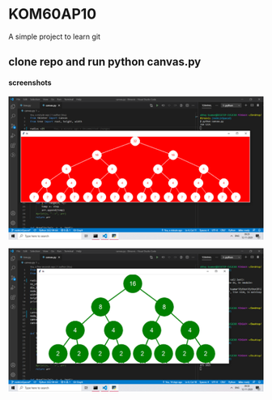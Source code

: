 # KOM60AP10
A simple project to learn git 

## clone repo and run python canvas.py

#### screenshots

![alt text](https://raw.githubusercontent.com/abhay18e/KOM60AP10/main/img/Screenshot1.png)

![alt text](https://raw.githubusercontent.com/abhay18e/KOM60AP10/main/img/Screenshot2.png)
